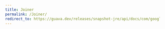 ```yaml
---
title: Joiner
permalink: /Joiner/
redirect_to: https://guava.dev/releases/snapshot-jre/api/docs/com/google/common/base/Joiner.html
---
```

